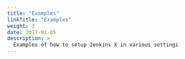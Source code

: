 ```yaml
---
title: "Examples"
linkTitle: "Examples"
weight: 3
date: 2017-01-05
description: >
  Examples of how to setup Jenkins X in various settings
---
```

